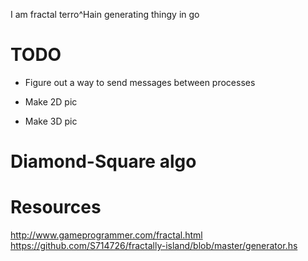 I am fractal terro^Hain generating thingy in go

# TODO

* Figure out a way to send messages between processes

* Make 2D pic
* Make 3D pic

# Diamond-Square algo

# Resources

http://www.gameprogrammer.com/fractal.html
https://github.com/S714726/fractally-island/blob/master/generator.hs
